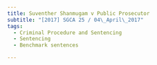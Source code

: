 ```yaml
---
title: Suventher Shanmugam v Public Prosecutor 
subtitle: "[2017] SGCA 25 / 04\_April\_2017"
tags:
  - Criminal Procedure and Sentencing
  - Sentencing
  - Benchmark sentences

---
```


